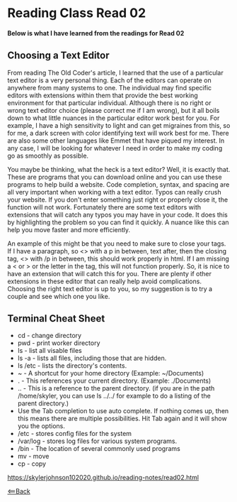 # Reading Class Read 02

#### Below is what I have learned from the readings for Read 02

## Choosing a Text Editor
From reading The Old Coder's article, I learned that the use of a particular text editor is a very personal thing. Each of the editors can operate on anywhere from many systems to one. The individual may find specific editors with extensions within them that provide the best working environment for that particular individual. Although there is no right or wrong text editor choice (please correct me if I am wrong), but it all boils down to what little nuances in the particular editor work best for you. For example, I have a high sensitivity to light and can get migraines from this, so for me, a dark screen with color identifying text will work best for me. There are also some other languages like Emmet that have piqued my interest. In any case, I will be looking for whatever I need in order to make my coding go as smoothly as possible.

You maybe be thinking, what the heck is a text editor? Well, it is exactly that. These are programs that you can download online and you can use these programs to help build a website. Code completion, syntax, and spacing are all very important when working with a text editor. Typos can really crush your website. If you don't enter something just right or properly close it, the function will not work. Fortunately there are some text editors with extensions that will catch any typos you may have in your code. It does this by highlighting the problem so you can find it quickly. A nuance like this can help you move faster and more efficiently. 

An example of this might be that you need to make sure to close your tags. If I have a paragraph, so <> with a p in between, text after, then the closing tag, <> with /p in between, this should work properly in html. If I am missing a < or > or the letter in the tag, this will not function properly. So, it is nice to have an extension that will catch this for you. There are plenty if other extensions in these editor that can really help avoid complications. Choosing the right text editor is up to you, so my suggestion is to try a couple and see which one you like. 

## Terminal Cheat Sheet
- cd - change directory
- pwd - print worker directory
- ls - list all visable files
- ls -a - lists all files, including those that are hidden.
- ls /etc - lists the directory's contents.
- ~ - A shortcut for your home directory (Example: ~/Documents)
- . - This references your current directory. (Example: ./Documents)
- .. - This is a reference to the parent directory. (if you are in the path /home/skyler, you can use ls ../../ for example to do a listing of the parent directory.)
- Use the Tab completion to use auto complete. If nothing comes up, then this means there are multiple possibilities. Hit Tab again and it will show you the options.
- /etc - stores config files for the system
- /var/log - stores log files for various system programs.
- /bin - The location of several commonly used programs
- mv - move
- cp - copy

https://skylerjohnson102020.github.io/reading-notes/read02.html

[<==Back](README.md)
